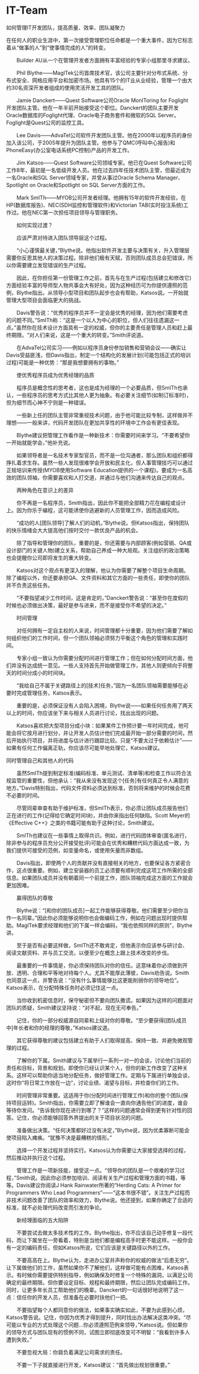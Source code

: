 IT-Team
=======

如何管理IT开发团队，提高质量、效率、团队凝聚力

在任何人的职业生涯中，第一次接受管理职位任命都是一个重大事件，因为它标志着从“做事的人”到“使事情完成的人”的转变。

　　Builder AU从一个在管理开发者方面拥有丰富经验的专家小组那里寻求建议。

　　Phil Blythe——MagITek公司首席技术官，该公司主要针对分布式系统、分布式安全、网格应用平台和加密市场。他具有15个的IT业从业经验，管理一个由大约30名资深开发者组成的使用灵活开发工具的团队。

　　Jamie Danckert——Quest Software公司Oracle MonIToring for Foglight开发团队主管。他在一年半前开始接受这个职位。Danckert的团队主要开发Oracle数据库的Foglight代理、Oracle电子商务套件和微软的SQL Server。Foglight是Quest公司的监控工具。

　　Lee Davis——AdvaTel公司软件开发团队主管。他在2000年以程序员的身份加入该公司，于2005年提升为团队主管。他参与了QMC(呼叫中心报告)和PhoneEasy(办公室电话系统PC控制)产品的开发工作。

　　Jim Katsos——Quest Software公司领域专家。他已在Quest Software公司工作8年，最初是一名低级开发人员。他在过去四年任技术团队主管，但最近成为一名Oracle和SQL Server领域专家，并曾从事过Oracle Schema Manager、Spotlight on Oracle和Spotlight on SQL Server方面的工作。

　　Mark SmITh——MYOB公司开发者经理。他拥有15年的软件开发经验，在HP(数据库报告)、NEC(SDH监控和管理软件)和Victorian TAB(实时投注系统)工作过。他在NEC第一次担任项目领导与管理职务。

　　如何实现过渡？

　　应该严肃对待进入团队领导层这个过程。

　　“小心谨慎最关键，”Blythe说。他指出软件开发主要与决策有关，升入管理层需要你反思其他人的决策过程。除非他们极有天赋，否则团队成员总会犯错误，所以你需要建立发现错误的生产过程。

　　因此，在你担任第一份管理工作之前，首先与在生产过程(包括建立和修改它)方面经验丰富的导师型人物共事会大有好处，因为这种经历可为你提供遵照的范例，Blythe指出。从领导小型项目和团队起步也会有帮助，Katsos说。一开始就管理大型项目会面临更大的挑战。

　　Davis警告说：“优秀的程序员并不一定会是优秀的经理，因为他们需要考虑的问题不同。”SmITh称：“这是一个以人为中心的职位，但人们往往遗漏这一点。”虽然你在技术设计方面具有一定的权威，但你的主要责任是管理人员和赶上最终期限。“对人们来说，这是一个重大的转变。”Smith评说道。

　　在AdvaTel公司实习——例如以程序员身份参加销售和营销会议——确实让Davis受益匪浅，但Davis指出，制定一个结构化的发展计划(可能包括正式的培训过程)可能是一种优势：“那是我想要拥有的事物。”

　　使优秀程序员成为优秀经理的品质

　　程序员是概念性的思考者，这也是成为经理的一个必要品质，但SmITh也承认，一些程序员的思考方式比其他人更为抽象。有必要关注细节(如制订标准时)，但为细节而心神不宁则是一种错误。

　　一些新上任的团队主管非常重视技术问题，由于他可能比较专制，这样做并不理想——一般来讲，代码开发团队在更加共享性的环境中工作会有更佳表现。

　　Blythe建议把管理工作看作是一种新技术：你需要时间来学习。“不要希望你一开始就能学会，”他补充说。

　　如果领导者是一名技术专家型官员，而不是一位沟通者，那么团队和组织都得挣扎着求生存。虽然一些人发现很难学会开放和民主化，但人事管理技巧可以通过正规培训来传授(MYOB使用Software Education提供的一个课程)。要成为一名高效的团队领袖，你需要喜欢和人打交道，并通过与他们沟通来传达自己的观点。

　　两种角色在意识上的差异

　　你不再是一名程序员，Smith指出，因此你不能把全部精力花在编程或设计上。因为你乐于编程，这可能诱使你逃避新的人员管理工作，因而造成风险。

　　“成功的人[团队领导]了解人们的动机，”Blythe说。但Katsos指出，保持团队的快乐情绪会大大提高他们按时交付一款优良产品的机会。

　　除了指导和管理你的团队，重要的是，你还需要与内部顾客(例如营销、QA或设计部门的关键人物)建立关系，帮助自己养成一种大局观。关注组织的政治策略也会提醒你公司即将发生的重大转变。

　　Katsos对这个观点有更深入的理解，他认为你需要了解整个项目生命周期。除了编程以外，你还要承担QA、文件资料和其它方面的一些责任，即使你的团队并不负责这些任务。

　　“不要指望减少工作时间，这是肯定的，”Danckert警告说：“甚至你在度假的时候也必须做出决策，最好是参与进来，而不是接受你不希望的决定。”

　　时间管理

　　对任何拥有一定自主权的人来说，时间管理都十分重要，因为他们需要了解如何组织他们的工作时间，但一个团队领袖必须努力平衡这个角色的管理和实践时间。

　　专家小组一致认为你需要分配时间进行管理工作；但在如何分配时间方面，他们并没有达成统一意见。一些人支持首先开始做管理工作，其他人则更倾向于将整天的时间分成小的时间块。

　　“我给自己不属于关键路径上的[技术]任务，”因为一名团队领袖需要能够在必要时完成管理任务，Katsos表示。

　　重要的是，必须保证没有人会陷入困境，Blythe说——如果任何任务用了两天以上的时间，你应该坐下来与相关人员进行讨论，找出出现的问题。

　　Katsos喜欢把大型项目分成小块：如果某件工作预计要一年时间完成，他可能会将它按月进行划分，并让开发人员估计他们完成最开始一部分需要的时间，然后开始执行项目，并将进度与估计进行跟踪比较。只是“不要太过于依赖估计”——如果有任何工作偏离正轨，你应该尽可能早地处理它，Katsos建议。

同时管理自己和其他人的代码

　　虽然SmITh提到制定标准(编码标准、单元测试、清单等)和检查工作以符合法规监管的重要性，但他承认：“我从来没有发现这个[任务]有任何真正令人满意的地方。”Davis特别指出，代码文件资料必须达到标准，否则将来维护的时候会花费不必要的时间。

　　尽管同辈审查有助于维护标准，但SmITh表示，你必须让团队成员报告他们正在进行的工作(记得给它确定时间块)，并由你来指出任何缺陷。Scott Meyer的《Effective C++》之类的书籍可能有助于这种讨论，Smith建议。

　　SmITh也建议在一些事情上取得共识。例如，进行代码团体审查(匿名进行，除非参与的程序员充分公开接受批评)可能会在优秀和糟糕代码方面达成一致，为我们提供可接受的范例，如变量命名，或使用矢量而非数组。

　　Davis指出，即使两个人的贡献并没有直接相关的地方，也要保证各方紧密合作，这点很重要。例如，建立安装器的员工必须要有顺利完成这项工作所需的全部信息。如果团队成员并没有朝着同一个前提工作，团队领袖完成这方面的工作就会更加困难。

　　赢得团队的尊敬

　　Blythe说：“[和你的团队成员]一起工作能够获得尊敬。他们需要至少把你当作一名同辈。”因此你必须能够说明你也会做编码工作，例如在问题出现时提供帮助。MagITek要求经理和他们的下属一样会编码，“我也依照同样的原则”，Blythe讲。

　　至于是否有必要这样做，SmITh还不敢肯定，但他表示你应该参与研讨会、阅读文献资料、并与员工交流，以便至少在概念上跟上技术改变的步伐。

　　最重要的一件事情是，你必须保持团队对你的信任。这意味着你必须做到开放、透明、合理和平等地对待每个人。尤其不能厚此薄彼，Davis劝告说。Smith也同意这一点，并警告说：“没有什么事情能够比这更能削弱你的领导地位”。Katsos表示，在分配特殊任务时必须记住这一点。

　　当你收到机密信息时，保守秘密但不要向团队撒谎。如果因为这样的问题面对团队的质疑，Smith建议坚持说：“对不起，现在无可奉告。”

　　记住，你的一部分权威源自同辈和上级对你的尊敬。“至少要获得[团队成员中]年长者和你的经理的尊敬，”Katsos建议道。

　　其它获得尊敬的建议包括建立有助于人们取得提高、保持一致、并避免微观管理的过程。

　　了解你的下属。Smith建议与下属举行一系列一对一的会谈，讨论他们当前的责任和目标，背景和规划。即使你已经认识某个人，但你的新工作改变了这种关系。这样可以帮助你适当地分配任务，做好管理工作。定期与下属进行单独会谈，这时你“将日常工作放在一边”，讨论业绩、渴望与目标，并检查你们的工作。

　　时间管理非常重要。这适用于你(分配时间进行管理工作)和你的整个团队(保持项目运转)。Smith指出，你需要立即了解谁会一直向你通告他们的进度，谁会等待你发问。“告诉我你现在进行到哪了？”这样的问题通常会得到更有针对性的回答。记住，你必须能够回答外界提出的关于项目状况的问题。

　　准备做出决策。“任何决策都好过没有决定，”Blythe说，因为优柔寡断可能会使项目陷入瘫痪。“犹豫不决是最糟糕的情形。”

　　选择一个开发过程并坚持实行。Katsos认为你需要让大家接受选择的过程，然后推动并执行这个过程。

　　管理工作是一项新技能，接受这一点。“领导你的团队是一个艰难的学习过程，”Smith说。因此你必须参加培训、阅读有关生产过程和管理方面的书籍，等等。Davis建议你阅读J Hank Rainwater所著的“Herding Cats: A Primer for Programmers Who Lead Programmers”——“这本书很不错”。关注生产过程而非技术问题改善了团队的效率和效力，Blythe说。他还提到，如果你确定了合适的标准，就不必处理代码改变而引发的争论。

　　新经理面临的五大陷阱

　　不要尝试去做太多技术性的工作。Blythe指出，你不应该自己动手修复一段代码，而让下属坐在一旁看着，特别是当他们都是编程高手时更不能这样。一般你会有一定的编码责任，但如Katsos所说，它们应该是关键路径以外的工作。

　　不要高高在上。Blythe认为，走进办公室并声称你的权威的做法“后患无穷”。让下属做他们的工作，虽然如果你不了解他们，这样做可能有点困难，Katsos表示。有时候你需要提供特别指导，例如确保及时修复一个特殊的漏洞，以满足公司确定的最终期限。但你要设定目标、规程和最终期限，然后让团队完成编码工作。同时，让更多年长员工帮助他们的晚辈。Danckert的一句话很好地说明了这一点：信任你的开发人员，但准备在必要时扶他们一把。

　　不要指望每个人都同意你的做法，如果事实确实如此，不要为此感到心烦，Katsos警告说。记住，你因为优秀才得到提升，同时找出办法解决这类冲突。“尽可能以专业的方式处理这个问题…你必须遵照范例来领导，”Katsos说。但如果你的领导方式与团队现有的惯例不同，试图立即彻底改变可不明智：“我看到许多人遭到失败。”

　　不要忽视大局：你肩负着满足公司需求的责任。

　　不要一下子就直接进行开发，Katsos建议：“首先做出规划很重要。”
